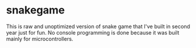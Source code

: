 # snakegame

This is raw and unoptimized version of snake game that I've built in second year just for fun.
No console programming is done because it was built mainly for microcontrollers.
